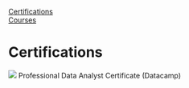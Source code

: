 [Certifications](#certifications)  
[Courses](#courses)

# Certifications
![](https://drive.google.com/uc?export=view&id=1e_hAT_wGVY7fMukWqRqZBPcsUN5yxpUn) Professional Data Analyst Certificate (Datacamp)

